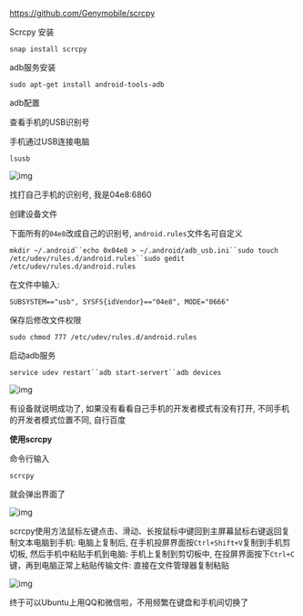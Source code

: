 https://github.com/Genymobile/scrcpy

Scrcpy 安装

```
snap install scrcpy
```

adb服务安装

```
sudo apt-get install android-tools-adb
```

adb配置

查看手机的USB识别号

手机通过USB连接电脑

```
lsusb
```

![img](https://img.jbzj.com/file_images/article/201910/2019101610373631.png)

找打自己手机的识别号, 我是04e8:6860

创建设备文件

下面所有的`04e8`改成自己的识别号, `android.rules`文件名可自定义

```
mkdir ~/.android``echo 0x04e8 > ~/.android/adb_usb.ini``sudo touch /etc/udev/rules.d/android.rules``sudo gedit /etc/udev/rules.d/android.rules
```

在文件中输入:

```
SUBSYSTEM=="usb", SYSFS{idVendor}=="04e8", MODE="0666"
```

保存后修改文件权限

```
sudo chmod 777 /etc/udev/rules.d/android.rules
```

启动adb服务

```
service udev restart``adb start-servert``adb devices
```

![img](https://img.jbzj.com/file_images/article/201910/2019101610373632.png)

有设备就说明成功了, 如果没有看看自己手机的开发者模式有没有打开, 不同手机的开发者模式位置不同, 自行百度

**使用scrcpy**

命令行输入

```
scrcpy
```

就会弹出界面了


![img](https://img.jbzj.com/file_images/article/201910/2019101610373633.jpg)

scrcpy使用方法鼠标左键点击、滑动、长按鼠标中键回到主屏幕鼠标右键返回复制文本电脑到手机: 电脑上复制后, 在手机投屏界面按`Ctrl+Shift+V`复制到手机剪切板, 然后手机中粘贴手机到电脑: 手机上复制到剪切板中, 在投屏界面按下`Ctrl+C`键，再到电脑正常上粘贴传输文件: 直接在文件管理器复制粘贴


![img](https://img.jbzj.com/file_images/article/201910/2019101610373634.png)



终于可以Ubuntu上用QQ和微信啦，不用频繁在键盘和手机间切换了
